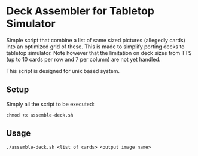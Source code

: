 # Deck Assembler for Tabletop Simulator

Simple script that combine a list of same sized pictures (allegedly cards) into an optimized grid of these.
This is made to simplify porting decks to tabletop simulator.
Note however that the limitation on deck sizes from TTS (up to 10 cards per row and 7 per column) are not yet handled.

This script is designed for unix based system.

## Setup

Simply all the script to be executed:

```{bash}
chmod +x assemble-deck.sh
```

## Usage

```{bash}
./assemble-deck.sh <list of cards> <output image name>
```

